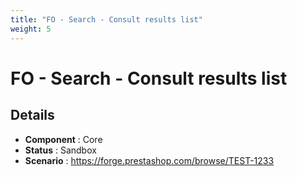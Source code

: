```yaml
---
title: "FO - Search - Consult results list"
weight: 5
---
```


# FO - Search - Consult results list
## Details
* **Component** : Core
* **Status** : Sandbox
* **Scenario** : https://forge.prestashop.com/browse/TEST-1233

